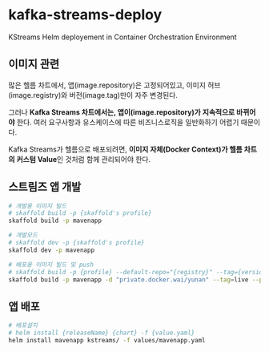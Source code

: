 # kafka-streams-deploy

KStreams Helm deployement in Container Orchestration Environment

## 이미지 관련

많은 헬름 차트에서,
앱(image.repository)은 고정되어있고, 이미지 허브(image.registry)와 버전(image.tag)만이 자주 변경된다.

그러나 **Kafka Streams 차트에서는,
앱이(image.repository)가 지속적으로 바뀌어야** 한다. 여러 요구사항과 유스케이스에 따른 비즈니스로직을 일반화하기 어렵기 때문이다.

Kafka Streams가 헬름으로 배포되려면, **이미지 자체(Docker Context)가 헬름 차트의 커스텀 Value**인 것처럼 함께 관리되어야 한다.

## 스트림즈 앱 개발

```sh
# 개발용 이미지 빌드
# skaffold build -p {skaffold's profile}
skaffold build -p mavenapp

# 개발모드
# skaffold dev -p {skaffold's profile}
skaffold dev -p mavenapp

# 배포용 이미지 빌드 및 push
# skaffold build -p {profile} --default-repo="{registry}" --tag={version} --push
skaffold build -p mavenapp -d "private.docker.wai/yunan" --tag=live --push
```

## 앱 배포

```sh
# 배포설치
# helm install {releaseName} {chart} -f {value.yaml}
helm install mavenapp kstreams/ -f values/mavenapp.yaml
```
